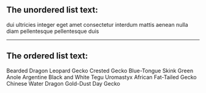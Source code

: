 ## The unordered list text: 

dui ultricies integer
eget amet consectetur
interdum mattis
aenean nulla diam
pellentesque pellentesque duis

---

## The ordered list text: 

Bearded Dragon
Leopard Gecko
Crested Gecko
Blue-Tongue Skink
Green Anole
Argentine Black and White Tegu
Uromastyx
African Fat-Tailed Gecko
Chinese Water Dragon
Gold-Dust Day Gecko